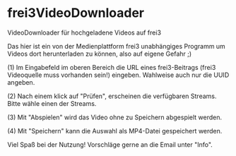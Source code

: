 # frei3VideoDownloader
VideoDownloader für hochgeladene Videos auf frei3

Das hier ist ein von der Medienplattform frei3 unabhängiges Programm um Videos dort herunterladen zu können, also auf eigene Gefahr ;)


(1) Im Eingabefeld im oberen Bereich die URL eines frei3-Beitrags (frei3 Videoquelle muss vorhanden sein!)  eingeben. Wahlweise auch nur die UUID angeben.

(2) Nach einem klick auf "Prüfen", erscheinen die verfügbaren Streams. Bitte wähle einen der Streams.

(3) Mit "Abspielen" wird das Video ohne zu Speichern abgespielt werden.

(4) Mit "Speichern" kann die Auswahl als MP4-Datei gespeichert werden.


Viel Spaß bei der Nutzung! Vorschläge gerne an die Email unter "Info".
